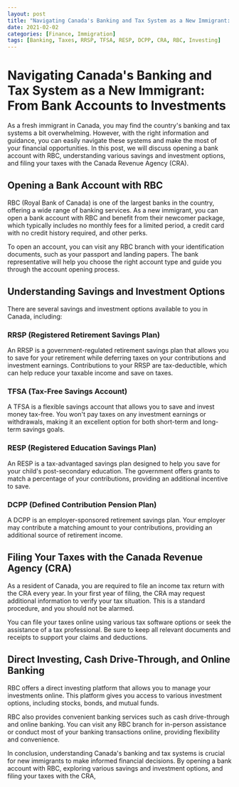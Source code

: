 ```yaml
---
layout: post
title: "Navigating Canada's Banking and Tax System as a New Immigrant: From Bank Accounts to Investments"
date: 2021-02-02
categories: [Finance, Immigration]
tags: [Banking, Taxes, RRSP, TFSA, RESP, DCPP, CRA, RBC, Investing]
---
```


# Navigating Canada's Banking and Tax System as a New Immigrant: From Bank Accounts to Investments

As a fresh immigrant in Canada, you may find the country's banking and tax systems a bit overwhelming. However, with the right information and guidance, you can easily navigate these systems and make the most of your financial opportunities. In this post, we will discuss opening a bank account with RBC, understanding various savings and investment options, and filing your taxes with the Canada Revenue Agency (CRA).

## Opening a Bank Account with RBC

RBC (Royal Bank of Canada) is one of the largest banks in the country, offering a wide range of banking services. As a new immigrant, you can open a bank account with RBC and benefit from their newcomer package, which typically includes no monthly fees for a limited period, a credit card with no credit history required, and other perks.

To open an account, you can visit any RBC branch with your identification documents, such as your passport and landing papers. The bank representative will help you choose the right account type and guide you through the account opening process.

## Understanding Savings and Investment Options

There are several savings and investment options available to you in Canada, including:

### RRSP (Registered Retirement Savings Plan)

An RRSP is a government-regulated retirement savings plan that allows you to save for your retirement while deferring taxes on your contributions and investment earnings. Contributions to your RRSP are tax-deductible, which can help reduce your taxable income and save on taxes.

### TFSA (Tax-Free Savings Account)

A TFSA is a flexible savings account that allows you to save and invest money tax-free. You won't pay taxes on any investment earnings or withdrawals, making it an excellent option for both short-term and long-term savings goals.

### RESP (Registered Education Savings Plan)

An RESP is a tax-advantaged savings plan designed to help you save for your child's post-secondary education. The government offers grants to match a percentage of your contributions, providing an additional incentive to save.

### DCPP (Defined Contribution Pension Plan)

A DCPP is an employer-sponsored retirement savings plan. Your employer may contribute a matching amount to your contributions, providing an additional source of retirement income.

## Filing Your Taxes with the Canada Revenue Agency (CRA)

As a resident of Canada, you are required to file an income tax return with the CRA every year. In your first year of filing, the CRA may request additional information to verify your tax situation. This is a standard procedure, and you should not be alarmed.

You can file your taxes online using various tax software options or seek the assistance of a tax professional. Be sure to keep all relevant documents and receipts to support your claims and deductions.

## Direct Investing, Cash Drive-Through, and Online Banking

RBC offers a direct investing platform that allows you to manage your investments online. This platform gives you access to various investment options, including stocks, bonds, and mutual funds.

RBC also provides convenient banking services such as cash drive-through and online banking. You can visit any RBC branch for in-person assistance or conduct most of your banking transactions online, providing flexibility and convenience.

In conclusion, understanding Canada's banking and tax systems is crucial for new immigrants to make informed financial decisions. By opening a bank account with RBC, exploring various savings and investment options, and filing your taxes with the CRA,
